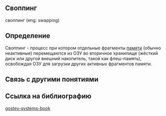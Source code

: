 ## Своппинг
своппинг (eng: swapping) 

## Определение
Своппинг -  процесс при котором отдельные фрагменты [памяти](https://github.com/vernikkkkkkkkkkkkkkkkkkk/concept_new/blob/main/concept/memory.md) (обычно неактивные) перемещаются из ОЗУ во вторичное хранилище (жёсткий диск или другой внешний накопитель, такой как флеш-память), освобождая ОЗУ для загрузки других активных фрагментов памяти.

## Связь с другими понятиями

## Cсылка на библиографию
[gostev-systems-book](https://github.com/vernikkkkkkkkkkkkkkkkkkk/concept_new/blob/main/bibliography/gostev-systems-book.md)

